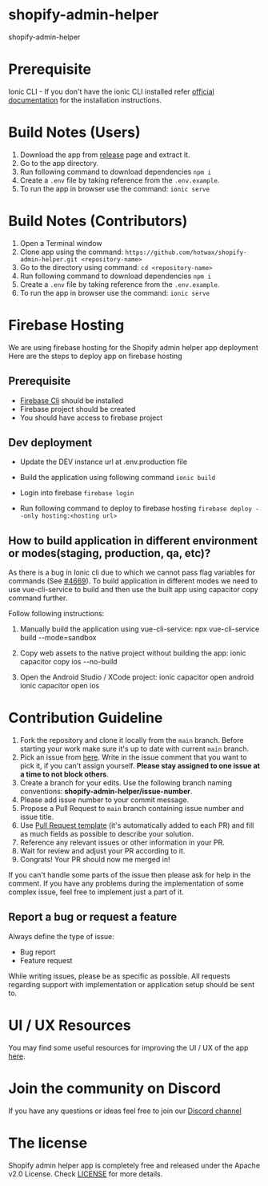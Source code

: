 # shopify-admin-helper
shopify-admin-helper

# Prerequisite
Ionic CLI - If you don't have the ionic CLI installed refer [official documentation](https://ionicframework.com/docs/intro/cli) for the installation instructions.

# Build Notes (Users)

1. Download the app from [release](https://github.com/hotwax/shopify-admin-helper/releases) page and extract it.
2. Go to the app directory.
3. Run following command to download dependencies 
`npm i`
4. Create a `.env` file by taking reference from the `.env.example`.
5. To run the app in browser use the command: `ionic serve`

# Build Notes (Contributors)

1. Open a Terminal window
2. Clone app using the command: `https://github.com/hotwax/shopify-admin-helper.git <repository-name>`
3. Go to the <repository-name> directory using command: `cd <repository-name>`
4. Run following command to download dependencies
`npm i`
5. Create a `.env` file by taking reference from the `.env.example`.
6. To run the app in browser use the command: `ionic serve`

# Firebase Hosting

We are using firebase hosting for the Shopify admin helper app deployment
Here are the steps to deploy app on firebase hosting

## Prerequisite

- [Firebase Cli](https://firebase.google.com/docs/cli) should be installed
- Firebase project should be created
- You should have access to firebase project

## Dev deployment

- Update the DEV instance url at .env.production file

- Build the application using following command
`ionic build`

- Login into firebase
`firebase login`

- Run following command to deploy to firebase hosting
`firebase deploy --only hosting:<hosting url>`

## How to build application in different environment or modes(staging, production, qa, etc)?

As there is a bug in Ionic cli due to which we cannot pass flag variables for commands (See [#4669](https://github.com/ionic-team/ionic-cli/issues/4642)). To build application in different modes we need to use vue-cli-service to build and then use the built app using capacitor copy command further.

Follow following instructions:

1. Manually build the application using vue-cli-service:
npx vue-cli-service build --mode=sandbox

2. Copy web assets to the native project without building the app:
ionic capacitor copy ios --no-build

3. Open the Android Studio / XCode project:
ionic capacitor open android 
ionic capacitor open ios

# Contribution Guideline

1. Fork the repository and clone it locally from the `main` branch. Before starting your work make sure it's up to date with current `main` branch.
2. Pick an issue from [here](https://github.com/hotwax/shopify-admin-helper/issues). Write in the issue comment that you want to pick it, if you can't assign yourself. **Please stay assigned to one issue at a time to not block others**.
3. Create a branch for your edits. Use the following branch naming conventions: **shopify-admin-helper/issue-number**.
4. Please add issue number to your commit message.
5. Propose a Pull Request to `main` branch containing issue number and issue title.
6. Use [Pull Request template](https://github.com/hotwax/shopify-admin-helper/blob/main/.github/PULL_REQUEST_TEMPLATE.md) (it's automatically added to each PR) and fill as much fields as possible to describe your solution.
7. Reference any relevant issues or other information in your PR.
8. Wait for review and adjust your PR according to it.
9. Congrats! Your PR should now me merged in!

If you can't handle some parts of the issue then please ask for help in the comment. If you have any problems during the implementation of some complex issue, feel free to implement just a part of it.

## Report a bug or request a feature

Always define the type of issue:
* Bug report
* Feature request

While writing issues, please be as specific as possible. All requests regarding support with implementation or application setup should be sent to.
# UI / UX Resources
You may find some useful resources for improving the UI / UX of the app <a href="https://www.figma.com/file/bVPRRw282CqGKMdbz7dciH/HC-Ionic-design-system?node-id=15226%3A38906" target="_blank">here</a>.

# Join the community on Discord
If you have any questions or ideas feel free to join our <a href="https://discord.gg/SwpJnpdyg3" target="_blank">Discord channel</a>
# The license

Shopify admin helper app is completely free and released under the Apache v2.0 License. Check <a href="https://github.com/hotwax/shopify-admin-helper/blob/main/LICENSE" target="_blank">LICENSE</a> for more details.


